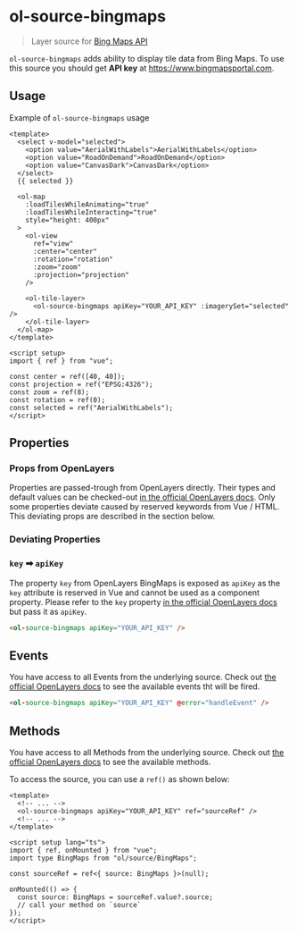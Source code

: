 # ol-source-bingmaps

> Layer source for [Bing Maps API](https://www.bing.com/maps)

`ol-source-bingmaps` adds ability to display tile data from Bing Maps. To use
this source you should get **API key** at https://www.bingmapsportal.com.

<script setup>
import BingMapsDemo from "@demos/BingMapsDemo.vue"
</script>

<ClientOnly>
<BingMapsDemo />
</ClientOnly>

## Usage

Example of `ol-source-bingmaps` usage

```vue
<template>
  <select v-model="selected">
    <option value="AerialWithLabels">AerialWithLabels</option>
    <option value="RoadOnDemand">RoadOnDemand</option>
    <option value="CanvasDark">CanvasDark</option>
  </select>
  {{ selected }}

  <ol-map
    :loadTilesWhileAnimating="true"
    :loadTilesWhileInteracting="true"
    style="height: 400px"
  >
    <ol-view
      ref="view"
      :center="center"
      :rotation="rotation"
      :zoom="zoom"
      :projection="projection"
    />

    <ol-tile-layer>
      <ol-source-bingmaps apiKey="YOUR_API_KEY" :imagerySet="selected" />
    </ol-tile-layer>
  </ol-map>
</template>

<script setup>
import { ref } from "vue";

const center = ref([40, 40]);
const projection = ref("EPSG:4326");
const zoom = ref(8);
const rotation = ref(0);
const selected = ref("AerialWithLabels");
</script>
```

## Properties

### Props from OpenLayers

Properties are passed-trough from OpenLayers directly.
Their types and default values can be checked-out [in the official OpenLayers docs](https://openlayers.org/en/latest/apidoc/module-ol_source_BingMaps-BingMaps.html).
Only some properties deviate caused by reserved keywords from Vue / HTML.
This deviating props are described in the section below.

### Deviating Properties

### `key` ➡ `apiKey`

The property `key` from OpenLayers BingMaps is exposed as `apiKey` as the `key` attribute is reserved in Vue and cannot be used as a component property.
Please refer to the `key` property [in the official OpenLayers docs](https://openlayers.org/en/latest/apidoc/module-ol_source_BingMaps-BingMaps.html) but pass it as `apiKey`.

```html
<ol-source-bingmaps apiKey="YOUR_API_KEY" />
```

## Events

You have access to all Events from the underlying source.
Check out [the official OpenLayers docs](https://openlayers.org/en/latest/apidoc/module-ol_source_BingMaps-BingMaps.html) to see the available events tht will be fired.

```html
<ol-source-bingmaps apiKey="YOUR_API_KEY" @error="handleEvent" />
```

## Methods

You have access to all Methods from the underlying source.
Check out [the official OpenLayers docs](https://openlayers.org/en/latest/apidoc/module-ol_source_BingMaps-BingMaps.html) to see the available methods.

To access the source, you can use a `ref()` as shown below:

```vue
<template>
  <!-- ... -->
  <ol-source-bingmaps apiKey="YOUR_API_KEY" ref="sourceRef" />
  <!-- ... -->
</template>

<script setup lang="ts">
import { ref, onMounted } from "vue";
import type BingMaps from "ol/source/BingMaps";

const sourceRef = ref<{ source: BingMaps }>(null);

onMounted(() => {
  const source: BingMaps = sourceRef.value?.source;
  // call your method on `source`
});
</script>
```
